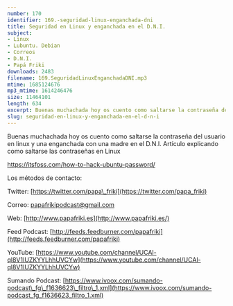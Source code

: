 ```yaml
---
number: 170
identifier: 169.-seguridad-linux-enganchada-dni
title: Seguridad en Linux y enganchada en el D.N.I.
subject:
- Linux
- Lubuntu. Debian
- Correos
- D.N.I.
- Papá Friki
downloads: 2483
filename: 169.SeguridadLinuxEnganchadaDNI.mp3
mtime: 1685124676
mp3_mtime: 1614246476
size: 11464101
length: 634
excerpt: Buenas muchachada hoy os cuento como saltarse la contraseña del usuario en linux y una enganchada con una madre en el D.N.I.
slug: seguridad-en-linux-y-enganchada-en-el-d-n-i
---
```

Buenas muchachada hoy os cuento como saltarse la contraseña del usuario en linux y una enganchada con una madre en el D.N.I. Artículo explicando como saltarse las contraseñas en Linux

[https://itsfoss.com/how-to-hack-ubuntu-password/ ](https://itsfoss.com/how-to-hack-ubuntu-password/)  

Los métodos de contacto:  

Twitter: [https://twitter.com/papa\_friki](https://twitter.com/papa_friki)

Correo: [papafrikipodcast@gmail.com](https://archive.org/details/papafrikipodast@gmail.com)

Web: [http://www.papafriki.es](http://www.papafriki.es/)

Feed Podcast: [http://feeds.feedburner.com/papafriki](http://feeds.feedburner.com/papafriki)

YouTube: [https://www.youtube.com/channel/UCAl-ql8V1IUZKYYLhhUVCYw](https://www.youtube.com/channel/UCAl-ql8V1IUZKYYLhhUVCYw)  

Sumando Podcast: [https://www.ivoox.com/sumando-podcast\_fg\_f1636623\_filtro\_1.xml](https://www.ivoox.com/sumando-podcast_fg_f1636623_filtro_1.xml)
